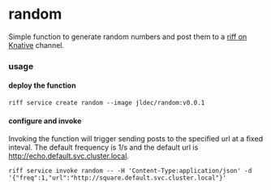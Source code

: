 # random
Simple function to generate random numbers and post them to a [riff on Knative](https://github.com/projectriff/riff) channel.

### usage

#### deploy the function
```
riff service create random --image jldec/random:v0.0.1
```

#### configure and invoke
Invoking the function will trigger sending posts to the specified url at a fixed inteval. The default frequency is 1/s and the default url is http://echo.default.svc.cluster.local.  

```
riff service invoke random -- -H 'Content-Type:application/json' -d '{"freq":1,"url":"http://square.default.svc.cluster.local"}'
```

